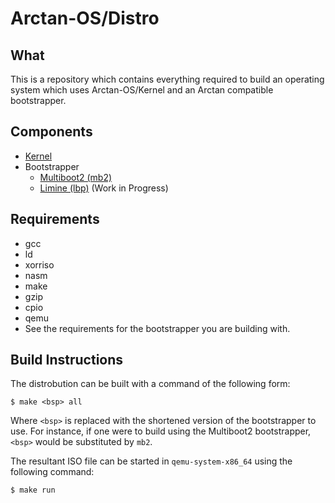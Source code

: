 # Arctan-OS/Distro

## What
This is a repository which contains everything required to build an operating system which
uses Arctan-OS/Kernel and an Arctan compatible bootstrapper.

## Components
* [Kernel](https://github.com/Arctan-OS/Kernel)
* Bootstrapper
  * [Multiboot2 (mb2)](https://github.com/Arctan-OS/MB2BSP)
  * [Limine (lbp)](https://github.com/Arctan-OS/LBPBSP) (Work in Progress)

## Requirements
* gcc
* ld
* xorriso
* nasm
* make
* gzip
* cpio
* qemu
* See the requirements for the bootstrapper you are building with.

## Build Instructions
The distrobution can be built with a command of the following form:

```shell
$ make <bsp> all
```

Where `<bsp>` is replaced with the shortened version of the bootstrapper to use.
For instance, if one were to build using the Multiboot2 bootstrapper, `<bsp>` would
be substituted by `mb2`.

The resultant ISO file can be started in `qemu-system-x86_64` using the following
command:

```shell
$ make run
```

